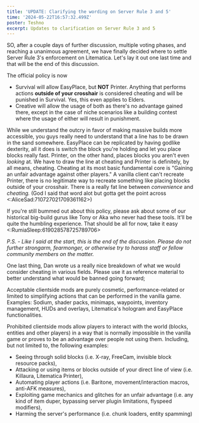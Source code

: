 ```yaml
---
title: 'UPDATE: Clarifying the wording on Server Rule 3 and 5'
time: '2024-05-22T16:57:32.499Z'
poster: Teshno
excerpt: Updates to clarification on Server Rule 3 and 5
---
```


SO, after a couple days of further discussion, multiple voting phases, and
reaching a unanimous agreement, we have finally decided where to settle Server
Rule 3's enforcement on Litematica. Let's lay it out one last time and that will
be the end of this discussion.

The official policy is now

- Survival will allow EasyPlace, but **NOT** Printer. Anything that performs
  actions **outside of your crosshair** is considered cheating and will be
  punished in Survival. Yes, this even applies to Elders.
- Creative will allow the usage of both as there's no advantage gained there,
  except in the case of niche scenarios like a building contest where the usage
  of either will result in punishment.

While we understand the outcry in favor of making massive builds more
accessible, you guys really need to understand that a line has to be drawn in
the sand somewhere. EasyPlace can be replicated by having godlike dexterity, all
it does is switch the block you're holding and let you place blocks really fast.
Printer, on the other hand, places blocks you aren't even _looking_ at. We have
to draw the line at cheating and Printer is definitely, by all means, cheating.
Cheating at its most basic fundamental core is "Gaining an unfair advantage
against other players." A vanilla client can't recreate Printer, there is no
legitimate way to recreate something like placing blocks outside of your
crosshair. There is a really fat line between _convenience_ and _cheating._ (God
I said that word alot but gotta get the point across
<:AliceSad:710727021709361162>)

If you're still bummed out about this policy, please ask about some of our
historical big-build gurus like Tony or Aka who never had these tools. It'll be
quite the humbling experience. That should be all for now, take it easy
<:RumiaSleep:619028578725789706>

_P.S. - Like I said at the start, this is the end of the discussion. Please do
not further strongarm, fearmonger, or otherwise try to harass staff or fellow
community members on the matter._

One last thing, Dan wrote us a really nice breakdown of what we would consider
cheating in various fields. Please use it as reference material to better
understand what would be banned going forward;

Acceptable clientside mods are purely cosmetic, performance-related or limited
to simplifying actions that can be performed in the vanilla game. Examples:
Sodium, shader packs, minimaps, waypoints, inventory management, HUDs and
overlays, Litematica's hologram and EasyPlace functionalities.

Prohibited clientside mods allow players to interact with the world (blocks,
entities and other players) in a way that is normally impossible in the vanilla
game or proves to be an advantage over people not using them. Including, but not
limited to, the following examples:

- Seeing through solid blocks (i.e. X-ray, FreeCam, invisible block resource
  packs),
- Attacking or using items or blocks outside of your direct line of view (i.e.
  Killaura, Litematica Printer),
- Automating player actions (i.e. Baritone, movement/interaction macros,
  anti-AFK measures),
- Exploiting game mechanics and glitches for an unfair advantage (i.e. any kind
  of item duper, bypassing server plugin limitations, flyspeed modifiers),
- Harming the server's performance (i.e. chunk loaders, entity spamming)
